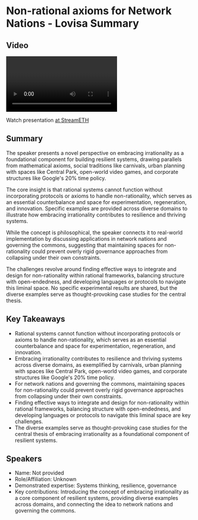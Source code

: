 # Non-rational axioms for Network Nations - Lovisa Summary

## Video
<video id="video" controls></video>
<script src="https://vod-cdn.lp-playback.studio/raw/jxf4iblf6wlsyor6526t4tcmtmqa/catalyst-vod-com/hls/36de1d5tr9gn0i0v/index.m3u8"></script>
<script>
  var video = document.getElementById('video');
  var videoSrc = 'https://vod-cdn.lp-playback.studio/raw/jxf4iblf6wlsyor6526t4tcmtmqa/catalyst-vod-com/hls/36de1d5tr9gn0i0v/index.m3u8';
  if (Hls.isSupported()) {
    var hls = new Hls();
    hls.loadSource(videoSrc);
    hls.attachMedia(video);
  }
  else if (video.canPlayType('application/vnd.apple.mpegurl')) {
    video.src = videoSrc;
  }
</script>

Watch presentation [at StreamETH](https://streameth.org/edge_city/watch?session=671b1ff89da0f165b839adfe)

## Summary
The speaker presents a novel perspective on embracing irrationality as a foundational component for building resilient systems, drawing parallels from mathematical axioms, social traditions like carnivals, urban planning with spaces like Central Park, open-world video games, and corporate structures like Google's 20% time policy. 

The core insight is that rational systems cannot function without incorporating protocols or axioms to handle non-rationality, which serves as an essential counterbalance and space for experimentation, regeneration, and innovation. Specific examples are provided across diverse domains to illustrate how embracing irrationality contributes to resilience and thriving systems.

While the concept is philosophical, the speaker connects it to real-world implementation by discussing applications in network nations and governing the commons, suggesting that maintaining spaces for non-rationality could prevent overly rigid governance approaches from collapsing under their own constraints.

The challenges revolve around finding effective ways to integrate and design for non-rationality within rational frameworks, balancing structure with open-endedness, and developing languages or protocols to navigate this liminal space. No specific experimental results are shared, but the diverse examples serve as thought-provoking case studies for the central thesis.

## Key Takeaways
- Rational systems cannot function without incorporating protocols or axioms to handle non-rationality, which serves as an essential counterbalance and space for experimentation, regeneration, and innovation.
- Embracing irrationality contributes to resilience and thriving systems across diverse domains, as exemplified by carnivals, urban planning with spaces like Central Park, open-world video games, and corporate structures like Google's 20% time policy.
- For network nations and governing the commons, maintaining spaces for non-rationality could prevent overly rigid governance approaches from collapsing under their own constraints.
- Finding effective ways to integrate and design for non-rationality within rational frameworks, balancing structure with open-endedness, and developing languages or protocols to navigate this liminal space are key challenges.
- The diverse examples serve as thought-provoking case studies for the central thesis of embracing irrationality as a foundational component of resilient systems.

## Speakers
- Name: Not provided
- Role/Affiliation: Unknown
- Demonstrated expertise: Systems thinking, resilience, governance
- Key contributions: Introducing the concept of embracing irrationality as a core component of resilient systems, providing diverse examples across domains, and connecting the idea to network nations and governing the commons.

